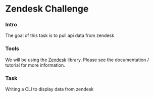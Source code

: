 # Zendesk Challenge

### Intro

The goal of this task is to pull api data from zendesk

### Tools

We will be using the [Zendesk](https://github.com/fprimex/zdesk/blob/main/README.md) library. Please see the documentation / tutorial for more information.

### Task

Writing a CLI to display data from zendesk